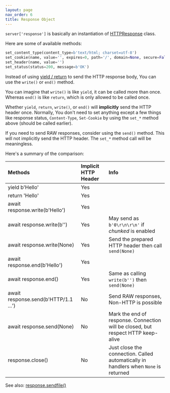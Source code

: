 ```yaml
---
layout: page
nav_order: 6
title: Response Object
---
```

`server['response']` is basically an instantiation of [HTTPResponse](https://github.com/nggit/tremolo/blob/master/tremolo/lib/http_response.py) class.

Here are some of available methods:

```python
set_content_type(content_type=b'text/html; charset=utf-8')
set_cookie(name, value='', expires=0, path='/', domain=None, secure=False, httponly=False, samesite=None)
set_header(name, value='')
set_status(status=200, message=b'OK')
```

Instead of using [yield / return](yield.html) to send the HTTP response body, You can use the `write()` or `end()` method.

You can imagine that `write()` is like `yield`, it can be called more than once.
Whereas `end()` is like `return`, which is only allowed to be called once.

Whether `yield`, `return`, `write()`, or `end()` will **implicitly** send the HTTP header once.
Normally, You don't need to set anything except a few things like response status, `Content-Type`, `Set-Cookie` by using the `set_*` method above (should be called earlier).

If you need to send RAW responses, consider using the `send()` method. This will not implicitly send the HTTP header. The `set_*` method call will be meaningless.

Here's a summary of the comparison:

| Methods                              | Implicit HTTP Header | Info                                                                                |
|:-------------------------------------|:---------------------|:------------------------------------------------------------------------------------|
| yield b'Hello'                       | Yes                  |                                                                                     |
| return 'Hello'                       | Yes                  |                                                                                     |
| await response.write(b'Hello')       | Yes                  |                                                                                     |
| await response.write(b'')            | Yes                  | May send as `b'0\r\n\r\n'` if *chunked* is enabled                                  |
| await response.write(None)           | Yes                  | Send the prepared HTTP header then call `send(None)`                                |
| await response.end(b'Hello')         | Yes                  |                                                                                     |
| await response.end()                 | Yes                  | Same as calling `write(b'')` then `send(None)`                                      |
| await response.send(b'HTTP/1.1 ...') | No                   | Send RAW responses, Non-HTTP is possible                                            |
| await response.send(None)            | No                   | Mark the end of response. Connection will be closed, but respect HTTP keep-alive    |
| response.close()                     | No                   | Just close the connection. Called automatically in handlers when `None` is returned |

See also: [response.sendfile()](resumable-downloads.html)
